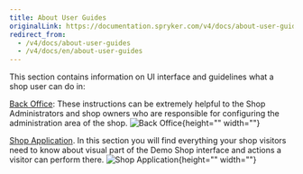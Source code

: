 ```yaml
---
title: About User Guides
originalLink: https://documentation.spryker.com/v4/docs/about-user-guides
redirect_from:
  - /v4/docs/about-user-guides
  - /v4/docs/en/about-user-guides
---
```


This section contains information on UI interface and guidelines what a shop user can do in:

[Back Office](/docs/scos/dev/user-guides/202001.0/back-office-user-guide/general-back-office-overview.html): These instructions can be extremely helpful to the Shop Administrators and shop owners who are responsible for configuring the administration area of the shop.
![Back Office](https://spryker.s3.eu-central-1.amazonaws.com/docs/User+Guides/admin-interface.png){height="" width=""}

[Shop Application](/docs/scos/dev/user-guides/202001.0/shop-user-guide/about-shop-user-guide.html). In this section you will find everything your shop visitors need to know about visual part of the Demo Shop interface and actions a visitor can perform there.
![Shop Application](https://spryker.s3.eu-central-1.amazonaws.com/docs/User+Guides/shop-application.png){height="" width=""}
